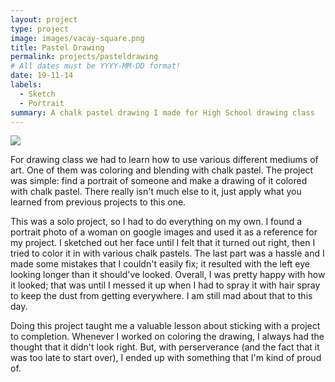 ```yaml
---
layout: project
type: project
image: images/vacay-square.png
title: Pastel Drawing
permalink: projects/pasteldrawing
# All dates must be YYYY-MM-DD format!
date: 19-11-14
labels:
  - Sketch
  - Portrait
summary: A chalk pastel drawing I made for High School drawing class
---
```


<img class="ui medium right floated rounded image" src="../images/vacay-home-page.png">

For drawing class we had to learn how to use various different mediums of art. One of them was coloring and blending with chalk pastel. The project was simple: find a portrait of someone and make a drawing of it colored with chalk pastel. There really isn't much else to it, just apply what you learned from previous projects to this one.

This was a solo project, so I had to do everything on my own. I found a portrait photo of a woman on google images and used it as a reference for my project. I sketched out her face until I felt that it turned out right, then I tried to color it in with various chalk pastels. The last part was a hassle and I made some mistakes that I couldn't easily fix; it resulted with the left eye looking longer than it should've looked. Overall, I was pretty happy with how it looked; that was until I messed it up when I had to spray it with hair spray to keep the dust from getting everywhere. I am still mad about that to this day.

Doing this project taught me a valuable lesson about sticking with a project to completion. Whenever I worked on coloring the drawing, I always had the thought that it didn't look right. But, with perserverance (and the fact that it was too late to start over), I ended up with something that I'm kind of proud of.
